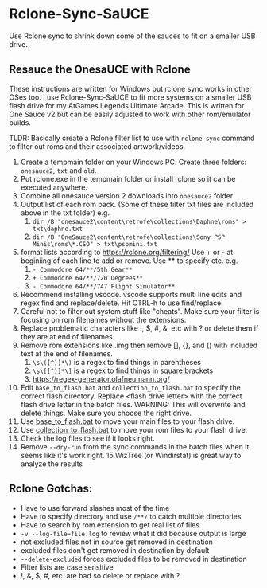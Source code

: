 # Rclone-Sync-SaUCE
Use Rclone sync to shrink down some of the sauces to fit on a smaller USB drive.

## Resauce the OnesaUCE with Rclone
These instructions are written for Windows but rclone sync works in other OSes too. I use Rclone-Sync-SaUCE to fit more systems on a smaller USB flash drive for my AtGames Legends Ultimate Arcade. This is written for One Sauce v2 but can be easily adjusted to work with other rom/emulator builds.

TLDR: Basically create a Rclone filter list to use with `rclone sync` command to filter out roms and their associated artwork/videos.

1. Create a tempmain folder on your Windows PC. Create three folders: `onesauce2`, `txt` and `old`.
2. Put rclone.exe in the tempmain folder or install rclone so it can be executed anywhere.
3. Combine all onesauce version 2 downloads into `onesauce2` folder
4. Output list of each rom pack. (Some of these filter txt files are included above in the txt folder) e.g.
	1. `dir /B "onesauce2\content\retrofe\collections\Daphne\roms" > txt\daphne.txt`
	2. `dir /B "OneSauce2\content\retrofe\collections\Sony PSP Minis\roms\*.CSO" > txt\pspmini.txt`
5. format lists according to https://rclone.org/filtering/ Use + or - at beginiing of each line to add or remove. Use **  to specify etc. e.g.
	1. `- Commodore 64/**/5th Gear**`
	2. `+ Commodore 64/**/720 Degrees**`
	3. `- Commodore 64/**/747 Flight Simulator**`
6. Recommend installing vscode. vscode supports multi line edits and regex find and replace/delete. Hit CTRL-h to use find/replace.
7. Careful not to filter out system stuff like "cheats". Make sure your filter is focusing on rom filenames without the extensions.
8. Replace problematic characters like !, $, #, &, etc with ? or delete them if they are at end of filenames.
9. Remove rom extensions like .img then remove [], {}, and () with included text at the end of filenames. 
	1. `\s\([^)]*\)` is a regex to find things in parentheses 
	2. `\s\[[^)]*\]` is a regex to find things in square brackets
	3.  https://regex-generator.olafneumann.org/
10. Edit `base_to_flash.bat` and `collection_to_flash.bat` to specify the correct flash directory. Replace \<flash drive letter\> with the correct flash drive letter in the batch files. WARNING: This will overwrite and delete things. Make sure you choose the right drive.
11. Use [base_to_flash.bat](https://github.com/jdawgzim/Rclone-Sync-SaUCE/blob/main/base_to_flash.bat) to move your main files to your flash drive.
12. Use [collection_to_flash.bat](https://github.com/jdawgzim/Rclone-Sync-SaUCE/blob/main/collection_to_flash.bat) to move your rom files to your flash drive.
13. Check the log files to see if it looks right.
14. Remove `--dry-run` from the sync commands in the batch files when it seems like it's work right.
15.WizTree (or Windirstat) is great way to analyze the results

## Rclone Gotchas:
- Have to use forward slashes most of the time
- Have to specify directory and use `/**/` to catch multiple directories
- Have to search by rom extension to get real list of files
- `-v --log-file=file.log` to review what it did because output is large
- not excluded files not in source get removed in destination
- excluded files don't get removed in destination by default
- `--delete-excluded` forces excluded files to be removed in destination
- Filter lists are case sensitive
- !, &, $, #, etc. are bad so delete or replace with ?
